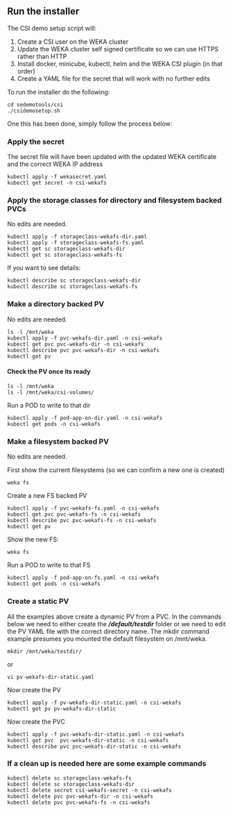 ## Run the installer

The CSI demo setup script will:

1. Create a CSI user on the WEKA cluster
1. Update the WEKA cluster self signed certificate so we can use HTTPS rather than HTTP
1. Install docker, minicube, kubectl, helm and the WEKA CSI plugin (in that order)
1. Create a YAML file for the secret that will work with no further edits

To run the installer do the following:

```
cd sedemotools/csi
./csidemosetup.sh
```

One this has been done, simply follow the process below:

### Apply the secret
The secret file will have been updated with the updated WEKA certificate and the correct WEKA IP address
```
kubectl apply -f wekasecret.yaml
kubectl get secret -n csi-wekafs
```
### Apply the storage classes for directory and filesystem backed PVCs
No edits are needed.
```
kubectl apply -f storageclass-wekafs-dir.yaml
kubectl apply -f storageclass-wekafs-fs.yaml
kubectl get sc storageclass-wekafs-dir
kubectl get sc storageclass-wekafs-fs
```
If you want to see details:
```
kubectl describe sc storageclass-wekafs-dir
kubectl describe sc storageclass-wekafs-fs
```
### Make a directory backed PV
No edits are needed.
```
ls -l /mnt/weka
kubectl apply -f pvc-wekafs-dir.yaml -n csi-wekafs
kubectl get pvc pvc-wekafs-dir -n csi-wekafs
kubectl describe pvc pvc-wekafs-dir -n csi-wekafs
kubectl get pv
```
#### Check the PV once its ready
```
ls -l /mnt/weka
ls -l /mnt/weka/csi-volumes/
```
Run a POD to write to that dir
```
kubectl apply -f pod-app-on-dir.yaml -n csi-wekafs
kubectl get pods -n csi-wekafs
```
### Make a filesystem backed PV
No edits are needed.

First show the current filesystems (so we can confirm a new one is created)
```
weka fs
```
Create a new FS backed PV
```
kubectl apply -f pvc-wekafs-fs.yaml -n csi-wekafs
kubectl get pvc pvc-wekafs-fs -n csi-wekafs
kubectl describe pvc pvc-wekafs-fs -n csi-wekafs
kubectl get pv
```
Show the new FS:
```
weka fs
```
Run a POD to write to that FS
```
kubectl apply -f pod-app-on-fs.yaml -n csi-wekafs
kubectl get pods -n csi-wekafs
```

### Create a static PV
All the examples above create a dynamic PV from a PVC.   In the commands below we need to either create the ***/default/testdir*** folder or we need to edit the PV YAML file with the correct directory name.  The mkdir command example presumes you mounted the default filesystem on /mnt/weka.
```
mkdir /mnt/weka/testdir/
```
or
```
vi pv-wekafs-dir-static.yaml
```
Now create the PV
```
kubectl apply -f pv-wekafs-dir-static.yaml -n csi-wekafs
kubectl get pv pv-wekafs-dir-static
```
Now create the PVC
```
kubectl apply -f pvc-wekafs-dir-static.yaml -n csi-wekafs
kubectl get pvc  pvc-wekafs-dir-static -n csi-wekafs
kubectl describe pvc pvc-wekafs-dir-static -n csi-wekafs
```

### If a clean up is needed here are some example commands
```
kubectl delete sc storageclass-wekafs-fs 
kubectl delete sc storageclass-wekafs-dir 
kubectl delete secret csi-wekafs-secret -n csi-wekafs
kubectl delete pvc pvc-wekafs-dir -n csi-wekafs
kubectl delete pvc pvc-wekafs-fs -n csi-wekafs
```
